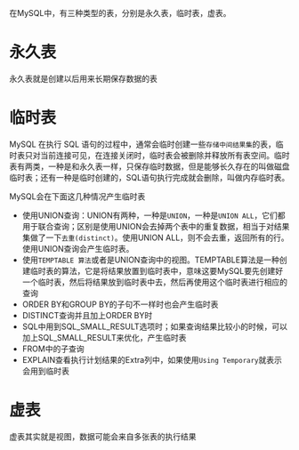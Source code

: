在MySQL中，有三种类型的表，分别是永久表，临时表，虚表。

# 永久表
永久表就是创建以后用来长期保存数据的表

# 临时表
MySQL 在执行 SQL 语句的过程中，通常会临时创建一些`存储中间结果集`的表，临时表只对当前连接可见，在连接关闭时，临时表会被删除并释放所有表空间。临时表有两类，一种是和永久表一样，只保存临时数据，但是能够长久存在的叫做磁盘临时表；还有一种是临时创建的，SQL语句执行完成就会删除，叫做内存临时表。

MySQL会在下面这几种情况产生临时表
- 使用UNION查询：UNION有两种，一种是`UNION`，一种是`UNION ALL`，它们都用于联合查询；区别是使用UNION会去掉两个表中的重复数据，相当于对结果集做了一下`去重(distinct)`。使用UNION ALL，则不会去重，返回所有的行。使用UNION查询会产生临时表。
- 使用`TEMPTABLE 算法`或者是UNION查询中的视图。TEMPTABLE算法是一种创建临时表的算法，它是将结果放置到临时表中，意味这要MySQL要先创建好一个临时表，然后将结果放到临时表中去，然后再使用这个临时表进行相应的查询
- ORDER BY和GROUP BY的子句不一样时也会产生临时表
- DISTINCT查询并且加上ORDER BY时
- SQL中用到SQL_SMALL_RESULT选项时；如果查询结果比较小的时候，可以加上SQL_SMALL_RESULT来优化，产生临时表
- FROM中的子查询
- EXPLAIN查看执行计划结果的Extra列中，如果使用`Using Temporary`就表示会用到临时表

# 虚表
虚表其实就是视图，数据可能会来自多张表的执行结果

